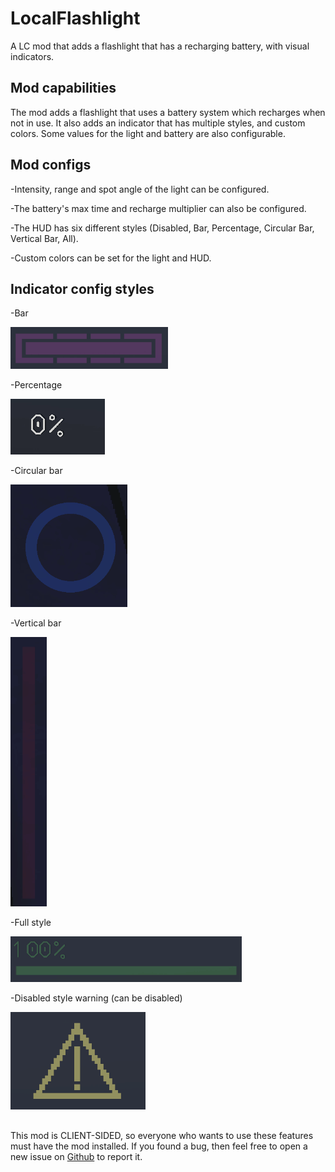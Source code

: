 # LocalFlashlight

A LC mod that adds a flashlight that has a recharging battery, with visual indicators.

## Mod capabilities
The mod adds a flashlight that uses a battery system which recharges when not in use. It also adds an indicator that has multiple styles, and custom colors. Some values for the light and battery are also configurable.

## Mod configs
-Intensity, range and spot angle of the light can be configured.

-The battery's max time and recharge multiplier can also be configured.

-The HUD has six different styles (Disabled, Bar, Percentage, Circular Bar, Vertical Bar, All).

-Custom colors can be set for the light and HUD.

## Indicator config styles
-Bar

![bar style](https://github.com/ever39/LocalFlashlight/raw/main/assets/readmeAssets/barStyle.gif)

-Percentage

![percent style](https://github.com/ever39/LocalFlashlight/raw/main/assets/readmeAssets/percentageStyle.gif)

-Circular bar

![full style](https://github.com/ever39/LocalFlashlight/raw/main/assets/readmeAssets/circularBar.gif)

-Vertical bar

![full style](https://github.com/ever39/LocalFlashlight/raw/main/assets/readmeAssets/verticalBar.gif)

-Full style

![full style](https://github.com/ever39/LocalFlashlight/raw/main/assets/readmeAssets/fullStyle.gif)

-Disabled style warning (can be disabled)

![low battery warning](https://github.com/ever39/LocalFlashlight/raw/main/assets/readmeAssets/disabledWarning.png)



##

This mod is CLIENT-SIDED, so everyone who wants to use these features must have the mod installed.
If you found a bug, then feel free to open a new issue on [Github](https://github.com/ever39/LocalFlashlight/issues) to report it.
